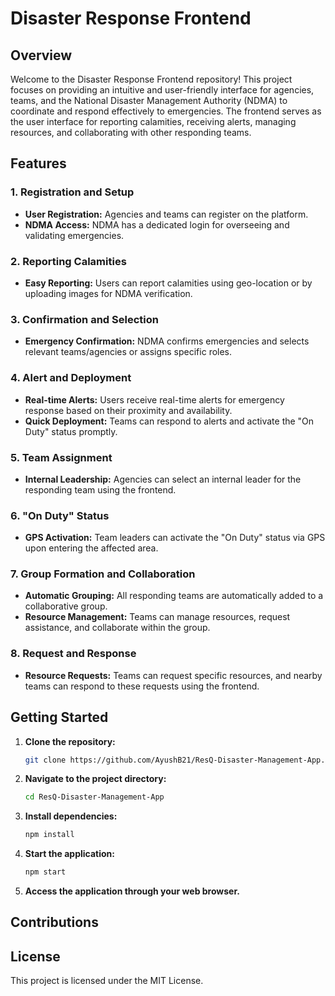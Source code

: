 # Disaster Response Frontend

## Overview

Welcome to the Disaster Response Frontend repository! This project focuses on providing an intuitive and user-friendly interface for agencies, teams, and the National Disaster Management Authority (NDMA) to coordinate and respond effectively to emergencies. The frontend serves as the user interface for reporting calamities, receiving alerts, managing resources, and collaborating with other responding teams.

## Features

### 1. Registration and Setup

- **User Registration:** Agencies and teams can register on the platform.
- **NDMA Access:** NDMA has a dedicated login for overseeing and validating emergencies.

### 2. Reporting Calamities

- **Easy Reporting:** Users can report calamities using geo-location or by uploading images for NDMA verification.

### 3. Confirmation and Selection

- **Emergency Confirmation:** NDMA confirms emergencies and selects relevant teams/agencies or assigns specific roles.

### 4. Alert and Deployment

- **Real-time Alerts:** Users receive real-time alerts for emergency response based on their proximity and availability.
- **Quick Deployment:** Teams can respond to alerts and activate the "On Duty" status promptly.

### 5. Team Assignment

- **Internal Leadership:** Agencies can select an internal leader for the responding team using the frontend.

### 6. "On Duty" Status

- **GPS Activation:** Team leaders can activate the "On Duty" status via GPS upon entering the affected area.

### 7. Group Formation and Collaboration

- **Automatic Grouping:** All responding teams are automatically added to a collaborative group.
- **Resource Management:** Teams can manage resources, request assistance, and collaborate within the group.

### 8. Request and Response

- **Resource Requests:** Teams can request specific resources, and nearby teams can respond to these requests using the frontend.

## Getting Started

1. **Clone the repository:**

   ```bash
   git clone https://github.com/AyushB21/ResQ-Disaster-Management-App.git
   ```

2. **Navigate to the project directory:**

   ```bash
   cd ResQ-Disaster-Management-App
   ```

3. **Install dependencies:**

   ```bash
   npm install
   ```

4. **Start the application:**

   ```bash
   npm start
   ```

5. **Access the application through your web browser.**

## Contributions


## License

This project is licensed under the MIT License.


